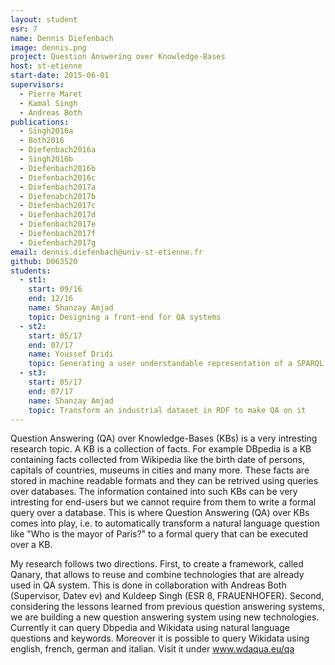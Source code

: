```yaml
---
layout: student
esr: 7
name: Dennis Diefenbach
image: dennis.png
project: Question Answering over Knowledge-Bases
host: st-etienne
start-date: 2015-06-01
supervisors:
  - Pierre Maret
  - Kamal Singh
  - Andreas Both
publications:
  - Singh2016a
  - Both2016
  - Diefenbach2016a
  - Singh2016b
  - Diefenbach2016b
  - Diefenbach2016c
  - Diefenbach2017a
  - Diefenabch2017b
  - Diefenbach2017c
  - Diefenbach2017d
  - Diefenbach2017e
  - Diefenbach2017f
  - Diefenbach2017g
email: dennis.diefenbach@univ-st-etienne.fr
github: D063520
students:
  - st1:
    start: 09/16
    end: 12/16
    name: Shanzay Amjad
    topic: Designing a front-end for QA systems
  - st2:
    start: 05/17
    end: 07/17
    name: Youssef Dridi
    topic: Generating a user understandable representation of a SPARQL query
  - st3:
    start: 05/17
    end: 07/17
    name: Shanzay Amjad
    topic: Transform an industrial dataset in RDF to make QA on it 
---
```

Question Answering (QA) over Knowledge-Bases (KBs) is a very intresting research topic. A KB is a collection of facts. For example DBpedia is a KB containing facts collected from Wikipedia like the birth date of persons, capitals of countries, museums in cities and many more. These facts are stored in machine readable formats and they can be retrived using queries over databases. The information contained into such KBs can be very intresting for end-users but we cannot require from them to write a formal query over a database. This is where Question Answering (QA) over KBs comes into play, i.e. to automatically transform a natural language question like "Who is the mayor of Paris?" to a formal query that can be executed over a KB.

My research follows two directions. First, to create a framework, called Qanary, that allows to reuse and combine technologies that are already used in QA system. This is done in collaboration with Andreas Both (Supervisor, Datev ev) and Kuldeep Singh (ESR 8, FRAUENHOFER). Second, considering the lessons learned from previous question answering systems, we are building a new question answering system using new technologies. Currently it can query Dbpedia and Wikidata using natural language questions and keywords. Moreover it is possible to query Wikidata using english, french, german and italian. Visit it under <a href="http://www.wdaqua.eu/qa">www.wdaqua.eu/qa</a>
